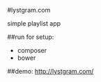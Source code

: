 #lystgram.com

simple playlist app

##run for setup:
- composer
- bower

##demo:
http://lystgram.com/